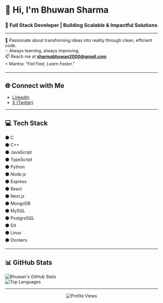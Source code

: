 # 👋 Hi, I'm Bhuwan Sharma  
### 🚀 Full Stack Developer | Building Scalable & Impactful Solutions  

---

🌱 Passionate about transforming ideas into reality through clean, efficient code.  
💡 Always learning, always improving.  
📫 Reach me at **sharmabhuwan2000@gmail.com**  
⚡ Mantra: *"Fail Fast, Learn Faster."*

---

## 🌐 Connect with Me
- [LinkedIn](https://www.linkedin.com/in/bhu1212/)
- [X (Twitter)](https://x.com/Bhwn_core7)

---

## 💻 Tech Stack

⚫ C  
⚫ C++  
⚫ JavaScript  
⚫ TypeScript   
⚫ Python   
⚫ Node.js   
⚫ Express   
⚫ React   
⚫ Next.js   
⚫ MongoDB   
⚫ MySQL   
⚫ PostgreSQL   
⚫ Git   
⚫ Linux   
⚫ Dockers  

---

## 📊 GitHub Stats

![Bhuwan's GitHub Stats](https://github-readme-stats.vercel.app/api?username=FillingVoid7&theme=dark&show_icons=true&hide_border=true&count_private=true)  
![Top Languages](https://github-readme-stats.vercel.app/api/top-langs/?username=FillingVoid7&theme=dark&layout=compact&hide_border=true)

---

<p align="center">
  <img src="https://visitcount.itsvg.in/api?id=FillingVoid7&color=3" alt="Profile Views"/>
</p>
